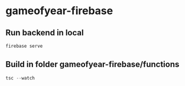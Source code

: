 # gameofyear-firebase

## Run backend in local
```javascript
firebase serve
```

## Build in folder gameofyear-firebase/functions
```javascript
tsc --watch
```
